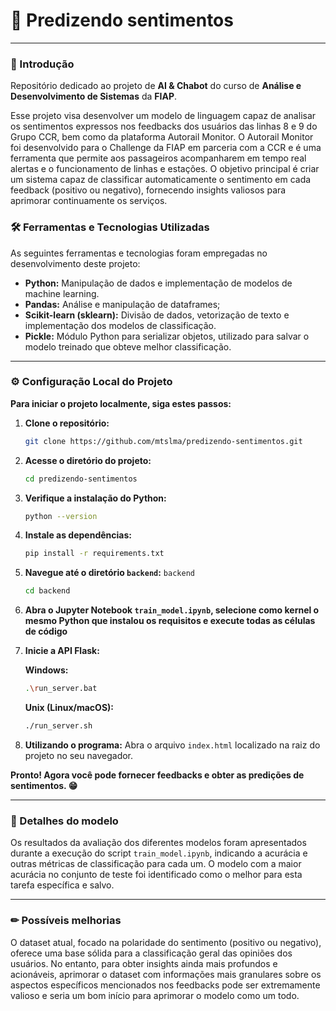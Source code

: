 # 🔮 Predizendo sentimentos

---
### 📝 Introdução

Repositório dedicado ao projeto de **AI & Chabot** do curso de **Análise e Desenvolvimento de Sistemas** da **FIAP**.

Esse projeto visa desenvolver um modelo de linguagem capaz de analisar os sentimentos expressos nos feedbacks dos usuários das linhas 8 e 9 do Grupo CCR, bem como da plataforma Autorail Monitor. O Autorail Monitor foi desenvolvido para o Challenge da FIAP em parceria com a CCR e é uma ferramenta que permite aos passageiros acompanharem em tempo real alertas e o funcionamento de linhas e estações. O objetivo principal é criar um sistema capaz de classificar automaticamente o sentimento em cada feedback (positivo ou negativo), fornecendo insights valiosos para aprimorar continuamente os serviços.

### 🛠 Ferramentas e Tecnologias Utilizadas

As seguintes ferramentas e tecnologias foram empregadas no desenvolvimento deste projeto:

* **Python:** Manipulação de dados e implementação de modelos de machine learning.
* **Pandas:** Análise e manipulação de dataframes;
* **Scikit-learn (sklearn):** Divisão de dados, vetorização de texto e implementação dos modelos de classificação.
* **Pickle:** Módulo Python para serializar objetos, utilizado para salvar o modelo treinado que obteve melhor classificação.

---

### ⚙ Configuração Local do Projeto

**Para iniciar o projeto localmente, siga estes passos:**

1.  **Clone o repositório:**
    ```bash
    git clone https://github.com/mtslma/predizendo-sentimentos.git
    ```

2.  **Acesse o diretório do projeto:**
    ```bash
    cd predizendo-sentimentos
    ```

3.  **Verifique a instalação do Python:**
    ```bash
    python --version
    ```

4.  **Instale as dependências:**
    ```bash
    pip install -r requirements.txt
    ```

5.  **Navegue até o diretório `backend`:** `backend`
    ```bash
    cd backend
    ```

6.  **Abra o Jupyter Notebook `train_model.ipynb`, selecione como kernel o mesmo Python que instalou os requisitos e execute todas as células de código**

7.  **Inicie a API Flask:**

    **Windows:**
    ```bash
    .\run_server.bat
    ```

    **Unix (Linux/macOS):**
    ```bash
    ./run_server.sh
    ```

8.  **Utilizando o programa:**
    Abra o arquivo `index.html` localizado na raiz do projeto no seu navegador.

**Pronto\! Agora você pode fornecer feedbacks e obter as predições de sentimentos. 😁**

---

### 📃 Detalhes do modelo

Os resultados da avaliação dos diferentes modelos foram apresentados durante a execução do script `train_model.ipynb`, indicando a acurácia e outras métricas de classificação para cada um. O modelo com a maior acurácia no conjunto de teste foi identificado como o melhor para esta tarefa específica e salvo.

---

### ✏ Possíveis melhorias

O dataset atual, focado na polaridade do sentimento (positivo ou negativo), oferece uma base sólida para a classificação geral das opiniões dos usuários. No entanto, para obter insights ainda mais profundos e acionáveis, aprimorar o dataset com informações mais granulares sobre os aspectos específicos mencionados nos feedbacks pode ser extremamente valioso e seria um bom início para aprimorar o modelo como um todo.
